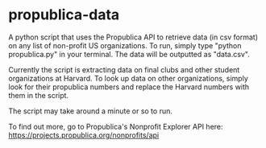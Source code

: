# propublica-data
A python script that uses the Propublica API to retrieve data (in csv format) on any list of non-profit US organizations. To run, simply type "python propublica.py" in your terminal. The data will be outputted as "data.csv".

Currently the script is extracting data on final clubs and other student organizations at Harvard. To look up data on other organizations, simply look for their propublica numbers and replace the Harvard numbers with them in the script.

The script may take around a minute or so to run.

To find out more, go to Propublica's Nonprofit Explorer API here: https://projects.propublica.org/nonprofits/api

